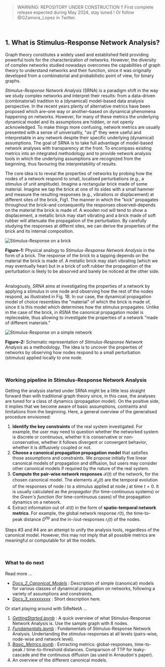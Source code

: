 > WARNING: REPOSITORY UNDER CONSTRUCTION !! First complete release expected during May 2024, stay tuned ! Or follow @GZamora_Lopez in Twitter.


&nbsp;
## 1. What is Stimulus-Response Network Analysis?

Graph theory constitutes a widely used and established field providing powerful tools for the characterization of networks. However, the diversity of complex networks studied nowadays overcomes the capabilities of graph theory to understand networks and their function, since it was originally developed from a combinatorial and probabilistic point of view, for binary graphs. 

*Stimulus-Response Network Analysis* (SRNA) is a paradigm shift in the way we study complex networks and interpret their results: from a data-driven (combinatorial) tradition to a (dynamical) model-based data analysis perspective. In the recent years plenty of alternative metrics have been proposed which are–one way or another–based on dynamical phenomena happening on networks. However, for many of these metrics the underlying dynamical model and its assumptions are hidden, or not openly acknowledged. To make things more confusing, network metrics are usually presented with a sense of universality, "*as if*" they were useful and interpretable in any network despite their specific underlying (dynamical) assumptions.
The goal of SRNA is to take full advantage of model-based network analyses with transparency at the front. To encompass existing metrics into an integrated methodology and to provide network analysis tools in which the underlying assumptions are recognized from the beginning, thus favouring the interpretability of results.

The core idea is to reveal the properties of networks by probing how the nodes of a network respond to small, localised perturbations (e.g., a stimulus of unit amplitude). Imagine a rectangular brick made of some material. Imagine we tap the brick at one of its sides with a small hammer and measure the resulting responses (e.g., vibrations or displacement) at different sites of the brick, Fig1. The manner in which the "kick" propagates throughout the brick–and consequently the responses observed–depends on the material the brick is made of. A wooden rod will tend to show a displacement, a metallic brick may start vibrating and a brick made of soft rubber will attenuate the propagation of the perturbation. By carefully studying the responses at differnt sites, we can derive the properties of the brick and its internal composition.


![Stimulus-Response on a brick](#)

**Figure–1:** Physical analogy to *Stimulus-Response Network Analysis* in the form of a brick. The response of the brick to a tapping depends on the material the brick is made of. A metallic brick may start vibrating (which we may eventually hear) but in a brick of soft rubber the propagation of the perturbation is likely to be absorved and barely be noticed at the other side.   
&nbsp;

Analogously, *SRNA* aims at investigating the properties of a network by applying a stimulus in one node and observing how the rest of the nodes respond, as illustrated in Fig. 1B. In our case, the dynamical propagation model of choice resembles the "material" of which the brick is made of, since it is this model which determines how the stimulus propagates. Unlike in the case of the brick, in *RSNA* the canonical propagation model is repleceable, thus allowing to investigate the properties of a network "made of different materials." 

![Stimulus-Response on a simple network](#)

**Figure–2:** Schematic representation of *Stimulus-Response Network Analysis* as a methodology. The idea is to uncover the properties of networks by observing how nodes respond to a small perturbation (stimulus) applied locally to one node.
&nbsp;


&nbsp;
### Working pipeline in Stimulus-Response Network Analysis

Getting the analysis started under SRNA might be a little less straight forward than with traditional graph theory since, in this case, the analyses are tuned for a class of dynamics (propagation model). On the positive side, it implies that we become aware of basic assumptions, contraints and limitations from the beginning. Here, a general overview of the generalised  procedure envisioned:

1. **Identify the key constraints** of the real system investigated. For example, the user may need to question whether the networked system is discrete or continuous, whether it is conservative or non-conservative, whether it follows divergent or convergent behavior, whether it is diffusively coupled or not.
2. **Choose a canonical propagation propagation model** that satisfies those assumptions and constraints. We propose initially five linear canonical models of propagation and diffusion, but users may consider other canonical models if required by the nature of the real system.
3. **Compute the pair-wise network responses** $\mathcal{R}(t)$ of the network, for the chosen canonical model. The elements $\mathcal{R}_{ij}(t)$ are the temporal evolution of the responses of node $i$ to a stimulus applied at node $j$ at time $t=0$. It is usually calculated as the *propagator* (for time-continuous systems) or the *Green's function* (for time-continuous cases) of the propagation dynamics on a network.
4. Extract information out of $\mathcal{R}(t)$ in the form of **spatio-temporal network metrics**. For example, the global network response $r(t)$, the time-to-peak distance $D^{ttp}$ and the in-/out-responses $r_i(t)$ of the nodes.

Steps #3 and #4 are an attempt to unify the analysis tools, regardless of the canonical model. However, this may not imply that all possible metrics are  meaningful or computable for all the models. 


&nbsp;
### What to do next

Read more …

- *[Docs\_2\_Canonical_Models](Docs_2_Canonical_Models.md)* : Description of simple (canonical) models for various classes of dynamical propagation on networks, following a variety of assumptions and constraints. 
- *[Docs\_3\_xxxxxxxxx](#)* : Short description here.

Or start playing around with SiReNetA …

1. *[GettingStarted.ipynb](1_GettingStarted.ipynb)* : A quick overview of what Stimulus-Response Network Analysis is. Use the sample graph with 8 nodes.
2. *[Fundamentals.ipynb](2_Basics_StimResponses.ipynb)* : Fundamentals of Stimulus-Response Network Analysis. Undertanding the stimulus-responses at all levels (pairs-wise, node-wise and network level).
3. *[Basic_Metrics.ipynb](#)* : Extracting metrics: global-responses, time-to-peak / time-to-threshold distances. Comparison of TTP for leaky-cascade and the continuous diffusion (as used in Arnaudon's paper).
4. An overview of the different canonical models.










#
